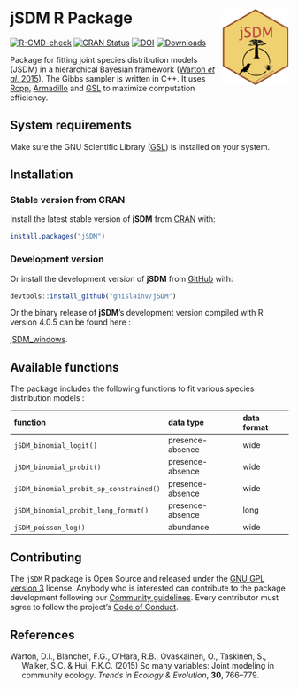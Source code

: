 
<!-- README.md is generated from README.Rmd. Please edit that file -->

# jSDM R Package <img src="man/figures/logo.png" align="right" alt="" width="120" />

[![R-CMD-check](https://github.com/ghislainv/jSDM/workflows/R-CMD-check/badge.svg)](https://github.com/ghislainv/jSDM/actions)
[![CRAN
Status](https://www.r-pkg.org/badges/version/jSDM)](https://cran.r-project.org/package=jSDM)
[![DOI](https://zenodo.org/badge/DOI/10.5281/zenodo.3253460.svg)](https://doi.org/10.5281/zenodo.3253460)
[![Downloads](https://cranlogs.r-pkg.org/badges/jSDM)](https://cran.r-project.org/package=jSDM)

Package for fitting joint species distribution models (JSDM) in a
hierarchical Bayesian framework ([Warton *et al.*
2015](#ref-Warton2015)). The Gibbs sampler is written in C++. It uses
[Rcpp](https://cran.r-project.org/package=Rcpp),
[Armadillo](http://arma.sourceforge.net/docs.html) and
[GSL](https://www.gnu.org/software/gsl/) to maximize computation
efficiency.

## System requirements

Make sure the GNU Scientific Library
([GSL](https://www.gnu.org/software/gsl/)) is installed on your system.

## Installation

### Stable version from CRAN

Install the latest stable version of **jSDM** from
[CRAN](https://cran.r-project.org/) with:

``` r
install.packages("jSDM")
```

### Development version

Or install the development version of **jSDM** from
[GitHub](https://github.com/ghislainv/jSDM) with:

``` r
devtools::install_github("ghislainv/jSDM")
```

Or the binary release of **jSDM**’s development version compiled with R
version 4.0.5 can be found here :

[jSDM_windows](https://nextcloud.fraisedesbois.net/index.php/s/bEQNBdwe2RCSK9F).

## Available functions

The package includes the following functions to fit various species
distribution models :

| function                                | data type        | data format |
|:----------------------------------------|:-----------------|:------------|
| `jSDM_binomial_logit()`                 | presence-absence | wide        |
| `jSDM_binomial_probit()`                | presence-absence | wide        |
| `jSDM_binomial_probit_sp_constrained()` | presence-absence | wide        |
| `jSDM_binomial_probit_long_format()`    | presence-absence | long        |
| `jSDM_poisson_log()`                    | abundance        | wide        |

## Contributing

The `jSDM` R package is Open Source and released under the [GNU GPL
version 3](https://www.gnu.org/licenses/gpl-3.0.en.html) license.
Anybody who is interested can contribute to the package development
following our [Community
guidelines](https://ecology.ghislainv.fr/jSDM/articles/Contributing.html).
Every contributor must agree to follow the project’s [Code of
Conduct](https://ecology.ghislainv.fr/jSDM/articles/Code_of_conduct.html).

## References

<div id="refs" class="references csl-bib-body hanging-indent">

<div id="ref-Warton2015" class="csl-entry">

Warton, D.I., Blanchet, F.G., O’Hara, R.B., Ovaskainen, O., Taskinen,
S., Walker, S.C. & Hui, F.K.C. (2015) So many variables: Joint modeling
in community ecology. *Trends in Ecology & Evolution*, **30**, 766–779.

</div>

</div>
